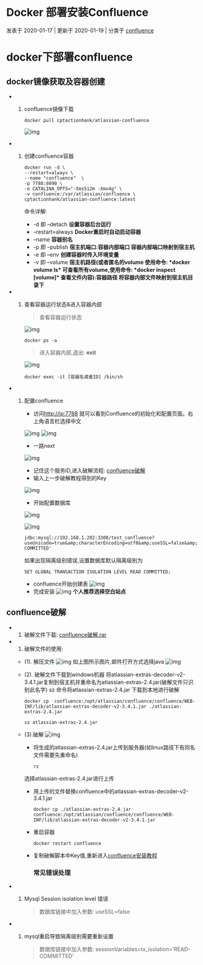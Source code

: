 # Docker 部署安装Confluence

 发表于 2020-01-17 | 更新于 2020-01-19 | 分类于 [confluence](https://howard1994.github.io/categories/confluence/)

# docker下部署confluence



## docker镜像获取及容器创建

- 1. confluence镜像下载

     ```
     docker pull cptactionhank/atlassian-confluence
     ```

     ![img](https://howard1994.github.io/2020/01/17/Docker-%E9%83%A8%E7%BD%B2%E5%AE%89%E8%A3%85Confluence/1.jpg)

- 1. 创建confluence容器

     ```
     docker run -d \
     --restart=always \
     --name "confluence"  \
     -p 7788:8090 \
     -e CATALINA_OPTS="-Xms512m -Xmx4g" \
     -v confluence:/var/atlassian/confluence \
     cptactionhank/atlassian-confluence:latest
     ```

     命令详解:

     - -d 即 –detach **设置容器后台运行**
     - –restart=always **Docker重启时自动启动容器**
     - –name **容器别名**
     - -p 即 –publish **宿主机端口:容器内部端口 容器内部端口映射到宿主机**
     - -e 即 –env **创建容器时传入环境变量**
     - -v 即 –volume **宿主机路径(或者匿名的volume 使用命令: \*docker volume ls\* 可查看所有volume,使用命令: \*docker inspect [volume]\* 查看文件内容):容器路径 将容器内部文件映射到宿主机目录下**

- 1. 查看容器运行状态&进入容器内部

     > 查看容器运行状态

     ![img](https://howard1994.github.io/2020/01/17/Docker-%E9%83%A8%E7%BD%B2%E5%AE%89%E8%A3%85Confluence/2.jpg)

     ```
     docker ps -a
     ```

     > 进入容器内部,退出: **exit**

     ![img](https://howard1994.github.io/2020/01/17/Docker-%E9%83%A8%E7%BD%B2%E5%AE%89%E8%A3%85Confluence/4.jpg)

     ```
     docker exec -it [容器名或者ID] /bin/sh
     ```

- 1. 配置confluence

     - 访问[http://ip:7788](http://ip:7788/) 就可以看到Confluence的初始化和配置页面。右上角语言栏选择中文

     ![img](https://howard1994.github.io/2020/01/17/Docker-%E9%83%A8%E7%BD%B2%E5%AE%89%E8%A3%85Confluence/5.jpg)
     ![img](https://howard1994.github.io/2020/01/17/Docker-%E9%83%A8%E7%BD%B2%E5%AE%89%E8%A3%85Confluence/3.jpg)

     - 一路next

     ![img](https://howard1994.github.io/2020/01/17/Docker-%E9%83%A8%E7%BD%B2%E5%AE%89%E8%A3%85Confluence/6.jpg)

     - 记住这个服务ID,进入破解流程:
       [confluence破解](https://howard1994.github.io/2020/01/17/Docker-部署安装Confluence/#confluence破解)
     - 输入上一步破解教程得到的Key

     ![img](https://howard1994.github.io/2020/01/17/Docker-%E9%83%A8%E7%BD%B2%E5%AE%89%E8%A3%85Confluence/11.jpg)

     - 开始配置数据库

     ![img](https://howard1994.github.io/2020/01/17/Docker-%E9%83%A8%E7%BD%B2%E5%AE%89%E8%A3%85Confluence/12.jpg)

     ![img](https://howard1994.github.io/2020/01/17/Docker-%E9%83%A8%E7%BD%B2%E5%AE%89%E8%A3%85Confluence/10.jpg)

     ```
     jdbc:mysql://192.168.1.202:3308/test_confluence?useUnicode=true&amp;characterEncoding=utf8&amp;useSSL=false&amp;sessionVariables=tx_isolation='READ-COMMITTED'
     ```

     如果出现隔离级别错误,设置数据库默认隔离级别为

     ```
     SET GLOBAL TRANSACTION ISOLATION LEVEL READ COMMITTED;
     ```

     - confluence开始创建表
       ![img](https://howard1994.github.io/2020/01/17/Docker-%E9%83%A8%E7%BD%B2%E5%AE%89%E8%A3%85Confluence/13.jpg)
     - 完成安装
       ![img](https://howard1994.github.io/2020/01/17/Docker-%E9%83%A8%E7%BD%B2%E5%AE%89%E8%A3%85Confluence/14.jpg)
       **个人推荐选择空白站点**

## confluence破解

- 1. 破解文件下载:
     [confluence破解.rar](https://github.com/howard1994/MyFile/raw/master/confluence破解.rar)

- 1. 破解文件的使用:

  - (1). 解压文件
    ![img](https://howard1994.github.io/2020/01/17/Docker-%E9%83%A8%E7%BD%B2%E5%AE%89%E8%A3%85Confluence/7.jpg)
    如上图所示图片,邮件打开方式选择java
    ![img](https://howard1994.github.io/2020/01/17/Docker-%E9%83%A8%E7%BD%B2%E5%AE%89%E8%A3%85Confluence/8.jpg)

  - (2). 破解文件下载到windows机器
    将atlassian-extras-decoder-v2-3.4.1.jar复制到宿主机并重命名为atlassian-extras-2.4.jar(破解文件只识别此名字)
    sz 命令将atlassian-extras-2.4.jar 下载到本地进行破解

    ```
    docker cp  confluence:/opt/atlassian/confluence/confluence/WEB-INF/lib/atlassian-extras-decoder-v2-3.4.1.jar ./atlassian-extras-2.4.jar
     
    sz atlassian-extras-2.4.jar
    ```

  - (3).破解
    ![img](https://howard1994.github.io/2020/01/17/Docker-%E9%83%A8%E7%BD%B2%E5%AE%89%E8%A3%85Confluence/9.jpg)

    - 将生成的atlassian-extras-2.4.jar上传到服务器(如linux路径下有同名文件需要先重命名)

      ```
      rz
      ```

    选择atlassian-extras-2.4.jar进行上传

    - 用上传的文件替换confluence中的atlassian-extras-decoder-v2-3.4.1.jar

      ```
      docker cp ./atlassian-extras-2.4.jar confluence:/opt/atlassian/confluence/confluence/WEB-INF/lib/atlassian-extras-decoder-v2-3.4.1.jar
      ```

    - 重启容器

      ```
      docker restart confluence
      ```

    - 复制破解脚本中Key值,重新进入[confluence安装教程](https://howard1994.github.io/2020/01/17/Docker-部署安装Confluence/#继续安装)

      ### 常见错误处理

- 1. Mysql Session isolation level 错误

     > 数据库链接中加入参数:
     > useSSL=false

- 1. mysql重启导致隔离级别需要重新设置

     > 数据库链接中加入参数:
     > sessionVariables=tx_isolation=’READ-COMMITTED’